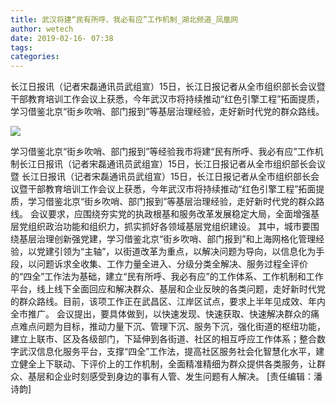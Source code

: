 ```yaml
---
title: 武汉将建“民有所呼、我必有应”工作机制_湖北频道_凤凰网
author: wetech
date: 2019-02-16- 07:38
tags: 
categories: 
---
```

长江日报讯（记者宋磊通讯员武组宣）15日，长江日报记者从全市组织部长会议暨干部教育培训工作会议上获悉，今年武汉市将持续推动“红色引擎工程”拓面提质，学习借鉴北京“街乡吹哨、部门报到”等基层治理经验，走好新时代党的群众路线。
<!-- more -->
                
<img align="center" border="0" src="http://p2.ifengimg.com/a/2016/0810/204c433878d5cf9size1_w16_h16.png" />
                
            
学习借鉴北京“街乡吹哨、部门报到”等经验我市将建“民有所呼、我必有应”工作机制长江日报讯（记者宋磊通讯员武组宣）15日，长江日报记者从全市组织部长会议暨
长江日报讯（记者宋磊通讯员武组宣）15日，长江日报记者从全市组织部长会议暨干部教育培训工作会议上获悉，今年武汉市将持续推动“红色引擎工程”拓面提质，学习借鉴北京“街乡吹哨、部门报到”等基层治理经验，走好新时代党的群众路线。
会议要求，应围绕夯实党的执政根基和服务改革发展稳定大局，全面增强基层党组织政治功能和组织力，抓实抓好各领域基层党组织建设。
其中，城市要围绕基层治理创新强党建，学习借鉴北京“街乡吹哨、部门报到”和上海网格化管理经验，以党建引领为“主轴”，以街道改革为重点，以解决问题为导向，以信息化为手段，以问题诉求全收集、工作力量全进入、分级分类全解决、服务过程全评价的“四全”工作法为基础，建立“民有所呼、我必有应”的工作体系、工作机制和工作平台，线上线下全面回应和解决群众、基层和企业反映的各类问题，走好新时代党的群众路线。目前，该项工作正在武昌区、江岸区试点，要求上半年见成效、年内全市推广。
会议提出，要具体做到，以快速发现、快速获取、快速解决群众的痛点难点问题为目标，推动力量下沉、管理下沉、服务下沉，强化街道的枢纽功能，建立上联市、区及各级部门，下延伸到各街道、社区的相互呼应工作体系；整合数字武汉信息化服务平台，支撑“四全”工作法，提高社区服务社会化智慧化水平，建立健全上下联动、下评价上的工作机制，全面精准精细为群众提供各类服务，让群众、基层和企业时刻感受到身边的事有人管、发生问题有人解决。
[责任编辑：潘诗韵]
            
